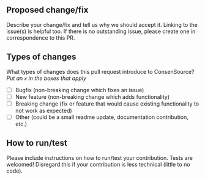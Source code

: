 ## Proposed change/fix

Describe your change/fix and tell us why we should accept it. Linking to the issue(s) is helpful too. If there is no outstanding issue, please create one in correspondence to this PR.

## Types of changes

What types of changes does this pull request introduce to ConsenSource? _Put an `x` in the boxes that apply_

- [ ] Bugfix (non-breaking change which fixes an issue)
- [ ] New feature (non-breaking change which adds functionality)
- [ ] Breaking change (fix or feature that would cause existing functionality to not work as expected)
- [ ] Other (could be a small readme update, documentation contribution, etc.)

## How to run/test

Please include instructions on how to run/test your contribution. Tests are welcomed!
Disregard this if your contribution is less technical (little to no code).
